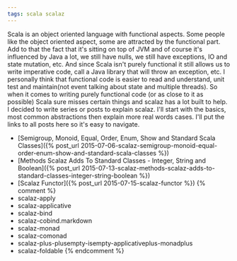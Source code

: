 ```yaml
---
tags: scala scalaz
---
```


Scala is an object oriented language with functional aspects. Some people
like the object oriented aspect, some are attracted by the functional part.
Add to that the fact that it's sitting on top of JVM and of course it's
influenced by Java a lot, we still have nulls, we still have exceptions,
IO and state mutation, etc. And since Scala isn't purely functional it still
allows us to write imperative code, call a Java library that will throw an
exception, etc. I personally think that functional code is easier to read and 
understand, unit test and maintain(not event talking about state and multiple
threads). So when it comes to writing purely functional code (or as close to it
as possible) Scala sure misses certain things and scalaz has a lot built to
help. I decided to write series or posts to explain scalaz. I'll start with the
basics, most common abstractions then explain more real words cases.
I'll put the links to all posts here so it's easy to navigate.


* [Semigroup, Monoid, Equal, Order, Enum, Show and Standard Scala Classes]({% post_url 2015-07-06-scalaz-semigroup-monoid-equal-order-enum-show-and-standard-scala-classes %})
* [Methods Scalaz Adds To Standard Classes - Integer, String and Boolean]({% post_url 2015-07-13-scalaz-methods-scalaz-adds-to-standard-classes-integer-string-boolean %})
* [Scalaz Functor]({% post_url 2015-07-15-scalaz-functor %})
{% comment %}
* scalaz-apply
* scalaz-applicative
* scalaz-bind
* scalaz-cobind.markdown
* scalaz-monad
* scalaz-comonad
* scalaz-plus-plusempty-isempty-applicativeplus-monadplus
* scalaz-foldable
{% endcomment %}
